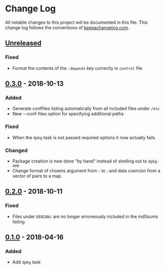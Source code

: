 # Change Log
All notable changes to this project will be documented in this
file. This change log follows the conventions of
[keepachangelog.com](http://keepachangelog.com/).

## [Unreleased]
[Unreleased]: https://github.com/radicalzephyr/boot-dpkg/compare/0.3.0...HEAD

### Fixed

- Format the contents of the `:depends` key correctly in `control` file

## [0.3.0] - 2018-10-13
### Added

- Generate conffiles listing automatically from all included files
  under `/etc`
- New --conf-files option for specifying additional paths

### Fixed

- When the `dpkg` task is not passed required options it now actually fails

### Changed

- Package creation is now done "by hand" instead of shelling out to
  `dpkg-deb`
- Change format of chowns argument from <PATH>-<OWNER> to
  <PATH>:<OWNER> and data coercion from a vector of pairs to a map

[0.3.0]: https://github.com/radicalzephyr/boot-dpkg/compare/0..0...0.3.0

## [0.2.0] - 2018-10-11
### Fixed

- Files under `DEBIAN/` are no longer erroneously included in the
  md5sums listing

[0.2.0]: https://github.com/radicalzephyr/boot-dpkg/compare/0.1.0...0.2.0

## [0.1.0] - 2018-04-16
### Added

- Add `dpkg` task

[0.1.0]: https://github.com/radicalzephyr/boot-dpkg/compare/3d0c43f...0.1.0
